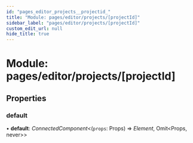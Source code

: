 ```yaml
---
id: "pages_editor_projects__projectid_"
title: "Module: pages/editor/projects/[projectId]"
sidebar_label: "pages/editor/projects/[projectId]"
custom_edit_url: null
hide_title: true
---
```


# Module: pages/editor/projects/[projectId]

## Properties

### default

• **default**: *ConnectedComponent*<(`props`: Props) => *Element*, Omit<Props, never\>\>

